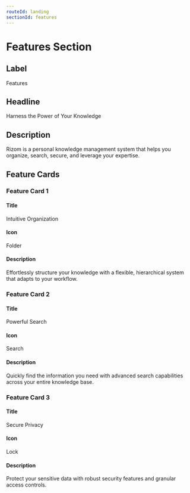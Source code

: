 ```yaml
---
routeId: landing
sectionId: features
---
```

# Features Section

## Label

Features

## Headline

Harness the Power of Your Knowledge

## Description

Rizom is a personal knowledge management system that helps you organize, search, secure, and leverage your expertise.

## Feature Cards

### Feature Card 1

#### Title

Intuitive Organization

#### Icon

Folder

#### Description

Effortlessly structure your knowledge with a flexible, hierarchical system that adapts to your workflow.

### Feature Card 2

#### Title

Powerful Search

#### Icon

Search

#### Description

Quickly find the information you need with advanced search capabilities across your entire knowledge base.

### Feature Card 3

#### Title

Secure Privacy

#### Icon

Lock

#### Description

Protect your sensitive data with robust security features and granular access controls.
